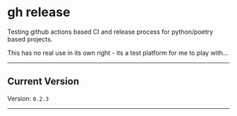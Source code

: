 # gh release

Testing github actions based CI and release process for python/poetry based
projects.

This has no real use in its own right - its a test platform for me to play
with...

----

## Current Version

Version: `0.2.3`

----

